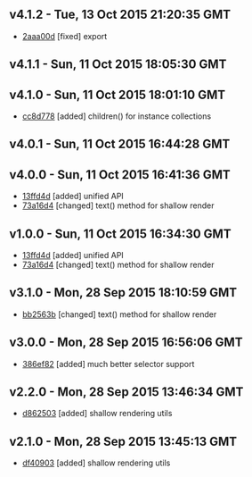 v4.1.2 - Tue, 13 Oct 2015 21:20:35 GMT
--------------------------------------

- [2aaa00d](../../commit/2aaa00d) [fixed] export



v4.1.1 - Sun, 11 Oct 2015 18:05:30 GMT
--------------------------------------





v4.1.0 - Sun, 11 Oct 2015 18:01:10 GMT
--------------------------------------

- [cc8d778](../../commit/cc8d778) [added] children() for instance collections



v4.0.1 - Sun, 11 Oct 2015 16:44:28 GMT
--------------------------------------





v4.0.0 - Sun, 11 Oct 2015 16:41:36 GMT
--------------------------------------

- [13ffd4d](../../commit/13ffd4d) [added] unified API
- [73a16d4](../../commit/73a16d4) [changed] text() method for shallow render



v1.0.0 - Sun, 11 Oct 2015 16:34:30 GMT
--------------------------------------

- [13ffd4d](../../commit/13ffd4d) [added] unified API
- [73a16d4](../../commit/73a16d4) [changed] text() method for shallow render



v3.1.0 - Mon, 28 Sep 2015 18:10:59 GMT
--------------------------------------

- [bb2563b](../../commit/bb2563b) [changed] text() method for shallow render



v3.0.0 - Mon, 28 Sep 2015 16:56:06 GMT
--------------------------------------

- [386ef82](../../commit/386ef82) [added] much better selector support



v2.2.0 - Mon, 28 Sep 2015 13:46:34 GMT
--------------------------------------

- [d862503](../../commit/d862503) [added] shallow rendering utils



v2.1.0 - Mon, 28 Sep 2015 13:45:13 GMT
--------------------------------------

- [df40903](../../commit/df40903) [added] shallow rendering utils



